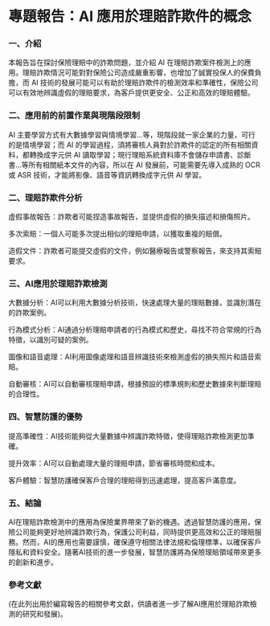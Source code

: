 
# 專題報告：AI 應用於理賠詐欺件的概念

### 一、介紹

本報告旨在探討保險理賠中的詐欺問題，並介紹 AI 在理賠詐欺案件檢測上的應用。理賠詐欺情況可能對對保險公司造成嚴重影響，也增加了誠實投保人的保費負擔，而 AI 技術的發展可能可以有助於理賠詐欺件的檢測效率和準確性，保險公司可以有效地辨識虛假的理賠要求，為客戶提供更安全、公正和高效的理賠體驗。

### 二、應用前的前置作業與現階段限制

AI 主要學習方式有大數據學習與情境學習...等，現階段就一家企業的力量，可行的是情境學習；而 AI 的學習過程，須將審核人員對於詐欺件的認定的所有相關資料，都轉換成字元供 AI 讀取學習；現行理賠系統資料庫不會儲存申請書、診斷書...等所有相關紙本文件的內容，所以在 AI 發展前，可能需要先導入成熟的 OCR 或 ASR 技術，才能將影像、語音等資訊轉換成字元供 AI 學習。

### 二、理賠詐欺件分析

虛假事故報告：詐欺者可能捏造事故報告，並提供虛假的損失描述和損傷照片。

多次索賠：一個人可能多次提出相似的理賠申請，以獲取重複的賠償。

造假文件：詐欺者可能提交虛假的文件，例如醫療報告或警察報告，來支持其索賠要求。

### 三、AI應用於理賠詐欺檢測

大數據分析：AI可以利用大數據分析技術，快速處理大量的理賠數據，並識別潛在的詐欺案例。

行為模式分析：AI通過分析理賠申請者的行為模式和歷史，尋找不符合常規的行為特徵，以識別可疑的案例。

圖像和語音處理：AI利用圖像處理和語音辨識技術來檢測虛假的損失照片和語音索賠。

自動審核：AI可以自動審核理賠申請，根據預設的標準規則和歷史數據來判斷理賠的合理性。

### 四、智慧防護的優勢

提高準確性：AI技術能夠從大量數據中辨識詐欺特徵，使得理賠詐欺檢測更加準確。

提升效率：AI可以自動處理大量的理賠申請，節省審核時間和成本。

客戶體驗：智慧防護確保客戶合理的理賠得到迅速處理，提高客戶滿意度。

### 五、結論

AI在理賠詐欺檢測中的應用為保險業界帶來了新的機遇。透過智慧防護的應用，保險公司能夠更好地辨識詐欺行為，保護公司利益，同時提供更高效和公正的理賠服務。然而，AI的應用也需要謹慎，確保遵守相關法律法規和倫理標準，以確保客戶隱私和資料安全。隨著AI技術的進一步發展，智慧防護將為保險理賠領域帶來更多的創新和進步。

### 參考文獻

(在此列出用於編寫報告的相關參考文獻，供讀者進一步了解AI應用於理賠詐欺檢測的研究和發展)。
